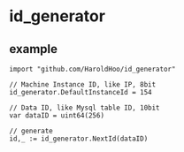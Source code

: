# id_generator

## example
```
import "github.com/HaroldHoo/id_generator"
```
```
// Machine Instance ID, like IP, 8bit
id_generator.DefaultInstanceId = 154

// Data ID, like Mysql table ID, 10bit
var dataID = uint64(256)

// generate
id,_ := id_generator.NextId(dataID)
```


